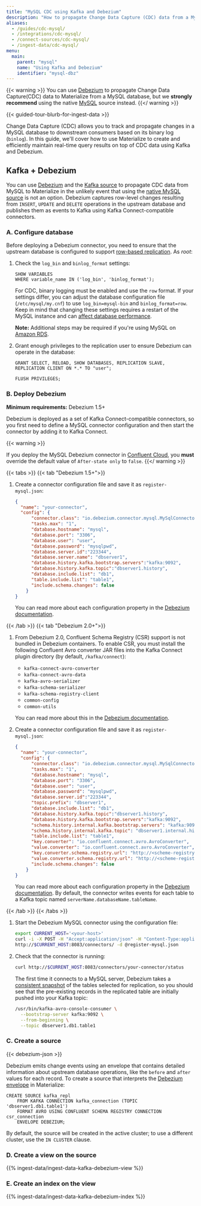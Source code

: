 ```yaml
---
title: "MySQL CDC using Kafka and Debezium"
description: "How to propagate Change Data Capture (CDC) data from a MySQL database to Materialize using Kafka and Debezium"
aliases:
  - /guides/cdc-mysql/
  - /integrations/cdc-mysql/
  - /connect-sources/cdc-mysql/
  - /ingest-data/cdc-mysql/
menu:
  main:
    parent: "mysql"
    name: "Using Kafka and Debezium"
    identifier: "mysql-dbz"
---
```


{{< warning >}}
You can use [Debezium](https://debezium.io/) to propagate Change
Data Capture(CDC) data to Materialize from a MySQL database, but
we **strongly recommend** using the native [MySQL](/sql/create-source/mysql/)
source instead.
{{</ warning >}}

{{< guided-tour-blurb-for-ingest-data >}}

Change Data Capture (CDC) allows you to track and propagate changes in a MySQL
database to downstream consumers based on its binary log (`binlog`). In this
guide, we'll cover how to use Materialize to create and efficiently maintain
real-time query results on top of CDC data using Kafka and Debezium.

## Kafka + Debezium

You can use [Debezium](https://debezium.io/) and the [Kafka source](/sql/create-source/kafka/#using-debezium)
to propagate CDC data from MySQL to Materialize in the unlikely event that using
the [native MySQL source](/sql/create-source/mysql/) is not an option. Debezium
captures row-level changes resulting from `INSERT`, `UPDATE` and `DELETE`
operations in the upstream database and publishes them as events to Kafka using
Kafka Connect-compatible connectors.

### A. Configure database

Before deploying a Debezium connector, you need to ensure that the upstream
database is configured to support [row-based replication](https://dev.mysql.com/doc/refman/8.0/en/replication-rbr-usage.html).
As _root_:

1. Check the `log_bin` and `binlog_format` settings:

    ```mysql
    SHOW VARIABLES
    WHERE variable_name IN ('log_bin', 'binlog_format');
    ```

    For CDC, binary logging must be enabled and use the `row` format. If your
    settings differ, you can adjust the database configuration file
    (`/etc/mysql/my.cnf`) to use `log_bin=mysql-bin` and `binlog_format=row`.
    Keep in mind that changing these settings requires a restart of the MySQL
    instance and can [affect database performance](https://dev.mysql.com/doc/refman/8.0/en/replication-sbr-rbr.html#replication-sbr-rbr-rbr-disadvantages).

    **Note:** Additional steps may be required if you're using MySQL on
      [Amazon RDS](https://docs.aws.amazon.com/AmazonRDS/latest/UserGuide/USER_LogAccess.MySQL.BinaryFormat.html).

1. Grant enough privileges to the replication user to ensure Debezium can
   operate in the database:

    ```mysql
    GRANT SELECT, RELOAD, SHOW DATABASES, REPLICATION SLAVE, REPLICATION CLIENT ON *.* TO "user";

    FLUSH PRIVILEGES;
    ```

### B. Deploy Debezium

**Minimum requirements:** Debezium 1.5+

Debezium is deployed as a set of Kafka Connect-compatible connectors, so you
first need to define a MySQL connector configuration and then start the
connector by adding it to Kafka Connect.

{{< warning >}}

If you deploy the MySQL Debezium connector in [Confluent Cloud](https://docs.confluent.io/cloud/current/connectors/cc-mysql-source-cdc-debezium.html),
you **must** override the default value of `After-state only` to `false`.
{{</ warning >}}

{{< tabs >}}
{{< tab "Debezium 1.5+">}}

1. Create a connector configuration file and save it as `register-mysql.json`:

    ```json
    {
      "name": "your-connector",
      "config": {
          "connector.class": "io.debezium.connector.mysql.MySqlConnector",
          "tasks.max": "1",
          "database.hostname": "mysql",
          "database.port": "3306",
          "database.user": "user",
          "database.password": "mysqlpwd",
          "database.server.id":"223344",
          "database.server.name": "dbserver1",
          "database.history.kafka.bootstrap.servers":"kafka:9092",
          "database.history.kafka.topic":"dbserver1.history",
          "database.include.list": "db1",
          "table.include.list": "table1",
          "include.schema.changes": false
        }
    }
    ```

    You can read more about each configuration property in the
    [Debezium documentation](https://debezium.io/documentation/reference/connectors/mysql.html#mysql-connector-properties).

{{< /tab >}}
{{< tab "Debezium 2.0+">}}

1. From Debezium 2.0, Confluent Schema Registry (CSR) support is not bundled in
   Debezium containers. To enable CSR, you must install the following Confluent
   Avro converter JAR files into the Kafka Connect plugin directory (by default,
   `/kafka/connect`):

    * `kafka-connect-avro-converter`
    * `kafka-connect-avro-data`
    * `kafka-avro-serializer`
    * `kafka-schema-serializer`
    * `kafka-schema-registry-client`
    * `common-config`
    * `common-utils`

    You can read more about this in the [Debezium documentation](https://debezium.io/documentation/reference/stable/configuration/avro.html#deploying-confluent-schema-registry-with-debezium-containers).

1. Create a connector configuration file and save it as `register-mysql.json`:

    ```json
    {
      "name": "your-connector",
      "config": {
          "connector.class": "io.debezium.connector.mysql.MySqlConnector",
          "tasks.max": "1",
          "database.hostname": "mysql",
          "database.port": "3306",
          "database.user": "user",
          "database.password": "mysqlpwd",
          "database.server.id":"223344",
          "topic.prefix": "dbserver1",
          "database.include.list": "db1",
          "database.history.kafka.topic":"dbserver1.history",
          "database.history.kafka.bootstrap.servers":"kafka:9092",
          "schema.history.internal.kafka.bootstrap.servers": "kafka:9092",
          "schema.history.internal.kafka.topic": "dbserver1.internal.history",
          "table.include.list": "table1",
          "key.converter": "io.confluent.connect.avro.AvroConverter",
          "value.converter": "io.confluent.connect.avro.AvroConverter",
          "key.converter.schema.registry.url": "http://<scheme-registry>:8081",
          "value.converter.schema.registry.url": "http://<scheme-registry>:8081",
          "include.schema.changes": false
        }
    }
    ```

    You can read more about each configuration property in the
    [Debezium documentation](https://debezium.io/documentation/reference/2.4/connectors/mysql.html).
    By default, the connector writes events for each table to a Kafka topic
    named `serverName.databaseName.tableName`.

{{< /tab >}}
{{< /tabs >}}

1. Start the Debezium MySQL connector using the configuration file:

    ```bash
    export CURRENT_HOST='<your-host>'
    curl -i -X POST -H "Accept:application/json" -H "Content-Type:application/json" \
    http://$CURRENT_HOST:8083/connectors/ -d @register-mysql.json
    ```

1. Check that the connector is running:

    ```bash
    curl http://$CURRENT_HOST:8083/connectors/your-connector/status
    ```

    The first time it connects to a MySQL server, Debezium takes a
    [consistent snapshot](https://debezium.io/documentation/reference/connectors/mysql.html#mysql-snapshots)
    of the tables selected for replication, so you should see that the
    pre-existing records in the replicated table are initially pushed into your
    Kafka topic:

    ```bash
    /usr/bin/kafka-avro-console-consumer \
      --bootstrap-server kafka:9092 \
      --from-beginning \
      --topic dbserver1.db1.table1
    ```

### C. Create a source

{{< debezium-json >}}

Debezium emits change events using an envelope that contains detailed
information about upstream database operations, like the `before` and `after`
values for each record. To create a source that interprets the
[Debezium envelope](/sql/create-source/kafka/#using-debezium) in Materialize:

```mzsql
CREATE SOURCE kafka_repl
    FROM KAFKA CONNECTION kafka_connection (TOPIC 'dbserver1.db1.table1')
    FORMAT AVRO USING CONFLUENT SCHEMA REGISTRY CONNECTION csr_connection
    ENVELOPE DEBEZIUM;
```

By default, the source will be created in the active cluster; to use a different
cluster, use the `IN CLUSTER` clause.

### D. Create a view on the source

{{% ingest-data/ingest-data-kafka-debezium-view %}}

### E. Create an index on the view

{{% ingest-data/ingest-data-kafka-debezium-index %}}
